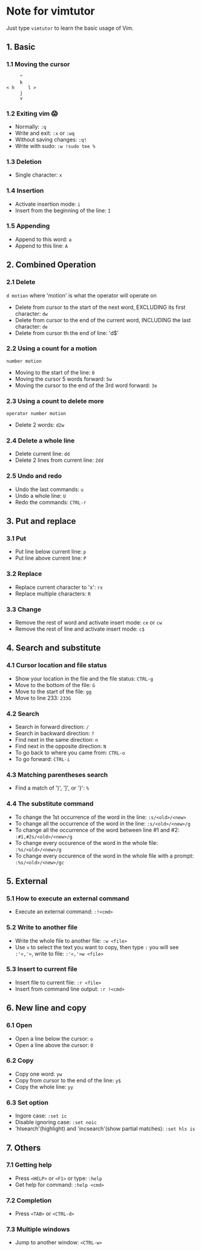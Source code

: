 # Note for vimtutor

Just type `vimtutor` to learn the basic usage of Vim.

## 1. Basic

### 1.1 Moving the cursor

```
     ^
     k
< h     l >
     j
     v
```

### 1.2 Exiting vim 😱

- Normally: `:q`
- Write and exit: `:x` or `:wq`
- Without saving changes: `:q!`
- Write with sudo: `:w !sudo tee %`

### 1.3 Deletion

- Single character: `x`

### 1.4 Insertion

- Activate insertion mode: `i`
- Insert from the beginning of the line: `I`

### 1.5 Appending

- Append to this word: `a`
- Append to this line: `A`

## 2. Combined Operation

### 2.1 Delete

`d motion` where 'motion' is what the operator will operate on

- Delete from cursor to the start of the next word, EXCLUDING its first character: `dw`
- Delete from cursor to the end of the current word, INCLUDING the last character: `de`
- Delete from cursor th the end of line: 'd$'

### 2.2 Using a count for a motion

`number motion`

- Moving to the start of the line: `0`
- Moving the cursor 5 words forward: `5w`
- Moving the cursor to the end of the 3rd word forward: `3e`

### 2.3 Using a count to delete more

`operator number motion`

- Delete 2 words: `d2w`

### 2.4 Delete a whole line

- Delete current line: `dd`
- Delete 2 lines from current line: `2dd`

### 2.5 Undo and redo

- Undo the last commands: `u`
- Undo a whole line: `U`
- Redo the commands: `CTRL-r`

## 3. Put and replace

### 3.1 Put

- Put line below current line: `p`
- Put line above current line: `P`

### 3.2 Replace

- Replace current character to 'x': `rx`
- Replace multiple characters: `R`

### 3.3 Change

- Remove the rest of word and activate insert mode: `ce` or `cw`
- Remove the rest of line and activate insert mode: `c$`

## 4. Search and substitute

### 4.1 Cursor location and file status

- Show your location in the file and the file status: `CTRL-g`
- Move to the bottom of the file: `G`
- Move to the start of the file: `gg`
- Move to line 233: `233G`

### 4.2 Search

- Search in forward direction: `/`
- Search in backward direction: `?`
- Find next in the same direction: `n`
- Find next in the opposite direction: `N`
- To go back to where you came from: `CTRL-o`
- To go forward: `CTRL-i`

### 4.3 Matching parentheses search

- Find a match of ')', ']', or '}': `%`

### 4.4 The substitute command

- To change the 1st occurrence of the word in the line: `:s/<old>/<new>`
- To change all the occurrence of the word in the line: `:s/<old>/<new>/g`
- To change all the occurrence of the word between line #1 and #2: `:#1,#2s/<old>/<new>/g`
- To change every occurence of the word in the whole file: `:%s/<old>/<new>/g`
- To change every occurence of the word in the whole file with a prompt: `:%s/<old>/<new>/gc`

## 5. External

### 5.1 How to execute an external command

- Execute an external command: `:!<cmd>`

### 5.2 Write to another file

- Write the whole file to another file: `:w <file>`
- Use `v` to select the text you want to copy, then type `:` you will see `:'<,'>`, write to file: `:'<,'>w <file>`

### 5.3 Insert to current file

- Insert file to current file: `:r <file>`
- Insert from command line output: `:r !<cmd>`

## 6. New line and copy

### 6.1 Open

- Open a line below the cursor: `o`
- Open a line above the cursor: `O`

### 6.2 Copy

- Copy one word: `yw`
- Copy from cursor to the end of the line: `y$`
- Copy the whole line: `yy`

### 6.3 Set option

- Ingore case: `:set ic`
- Disable ignoring case: `:set noic`
- 'hlsearch'(highlight) and 'incsearch'(show partial matches): `:set hls is`

## 7. Others

### 7.1 Getting help

- Press `<HELP>` or `<F1>` or type: `:help`
- Get help for command: `:help <cmd>`

### 7.2 Completion

- Press `<TAB>` or `<CTRL-d>`

### 7.3 Multiple windows

- Jump to another window: `<CTRL-w>`
